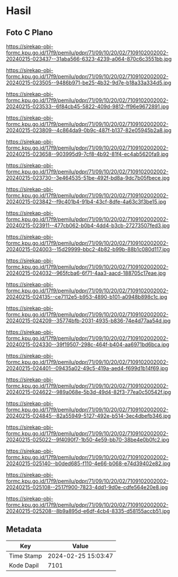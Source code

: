 # Hasil

## Foto C Plano

https://sirekap-obj-formc.kpu.go.id/17f9/pemilu/pdpr/71/09/10/20/02/7109102002002-20240215-023437--31aba566-6323-4239-a064-870c6c3551bb.jpg

https://sirekap-obj-formc.kpu.go.id/17f9/pemilu/pdpr/71/09/10/20/02/7109102002002-20240215-023505--9486b971-be25-4b32-9d7e-b18a33a334d5.jpg

https://sirekap-obj-formc.kpu.go.id/17f9/pemilu/pdpr/71/09/10/20/02/7109102002002-20240215-023533--6f84cb45-5822-409d-9812-ff96e9672891.jpg

https://sirekap-obj-formc.kpu.go.id/17f9/pemilu/pdpr/71/09/10/20/02/7109102002002-20240215-023809--4c864da9-0b9c-487f-b137-82e05945b2a8.jpg

https://sirekap-obj-formc.kpu.go.id/17f9/pemilu/pdpr/71/09/10/20/02/7109102002002-20240215-023658--903995d9-7cf8-4b92-81f4-ec4ab5620fa9.jpg

https://sirekap-obj-formc.kpu.go.id/17f9/pemilu/pdpr/71/09/10/20/02/7109102002002-20240215-023730--3e464535-51be-492f-bd8a-9dc7b05fbece.jpg

https://sirekap-obj-formc.kpu.go.id/17f9/pemilu/pdpr/71/09/10/20/02/7109102002002-20240215-023842--f9c401b4-91b4-43cf-8dfe-4a63c3f3be15.jpg

https://sirekap-obj-formc.kpu.go.id/17f9/pemilu/pdpr/71/09/10/20/02/7109102002002-20240215-023911--477cb062-b0b4-4dd4-b3cb-27273507fed3.jpg

https://sirekap-obj-formc.kpu.go.id/17f9/pemilu/pdpr/71/09/10/20/02/7109102002002-20240215-024003--15d29999-bbc2-4b82-b99b-88b1c080d117.jpg

https://sirekap-obj-formc.kpu.go.id/17f9/pemilu/pdpr/71/09/10/20/02/7109102002002-20240215-024032--965fcba6-6f71-4aa3-aacd-188705c17eae.jpg

https://sirekap-obj-formc.kpu.go.id/17f9/pemilu/pdpr/71/09/10/20/02/7109102002002-20240215-024135--ce7112e5-b953-4890-b101-a0948b898c1c.jpg

https://sirekap-obj-formc.kpu.go.id/17f9/pemilu/pdpr/71/09/10/20/02/7109102002002-20240215-024209--35774bfb-2031-4935-b836-74e4d77aa54d.jpg

https://sirekap-obj-formc.kpu.go.id/17f9/pemilu/pdpr/71/09/10/20/02/7109102002002-20240215-024330--39f19507-298c-464f-b404-aa6971bd6bca.jpg

https://sirekap-obj-formc.kpu.go.id/17f9/pemilu/pdpr/71/09/10/20/02/7109102002002-20240215-024401--09435a02-49c5-419a-aed4-f699d1b14f69.jpg

https://sirekap-obj-formc.kpu.go.id/17f9/pemilu/pdpr/71/09/10/20/02/7109102002002-20240215-024622--989a068e-5b3d-49d4-82f3-77ea0c50542f.jpg

https://sirekap-obj-formc.kpu.go.id/17f9/pemilu/pdpr/71/09/10/20/02/7109102002002-20240215-024845--82a55949-5127-492e-b514-3ec4dbefb346.jpg

https://sirekap-obj-formc.kpu.go.id/17f9/pemilu/pdpr/71/09/10/20/02/7109102002002-20240215-025022--9f4090f7-1b50-4e59-bb70-38be4e0b0fc2.jpg

https://sirekap-obj-formc.kpu.go.id/17f9/pemilu/pdpr/71/09/10/20/02/7109102002002-20240215-025140--b0ded685-f110-4e66-b068-e74d39402e82.jpg

https://sirekap-obj-formc.kpu.go.id/17f9/pemilu/pdpr/71/09/10/20/02/7109102002002-20240215-025108--2517f900-7823-4dd1-9d0e-cdfe564e20e8.jpg

https://sirekap-obj-formc.kpu.go.id/17f9/pemilu/pdpr/71/09/10/20/02/7109102002002-20240215-025208--8b9a895d-e6df-4cb4-8335-d58155accb51.jpg


## Metadata

| Key        | Value               |
| ---------- | ------------------- |
| Time Stamp | 2024-02-25 15:03:47 |
| Kode Dapil | 7101                |



